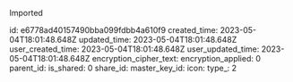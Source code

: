 Imported

id: e6778ad40157490bba099fdbb4a610f9
created_time: 2023-05-04T18:01:48.648Z
updated_time: 2023-05-04T18:01:48.648Z
user_created_time: 2023-05-04T18:01:48.648Z
user_updated_time: 2023-05-04T18:01:48.648Z
encryption_cipher_text: 
encryption_applied: 0
parent_id: 
is_shared: 0
share_id: 
master_key_id: 
icon: 
type_: 2
